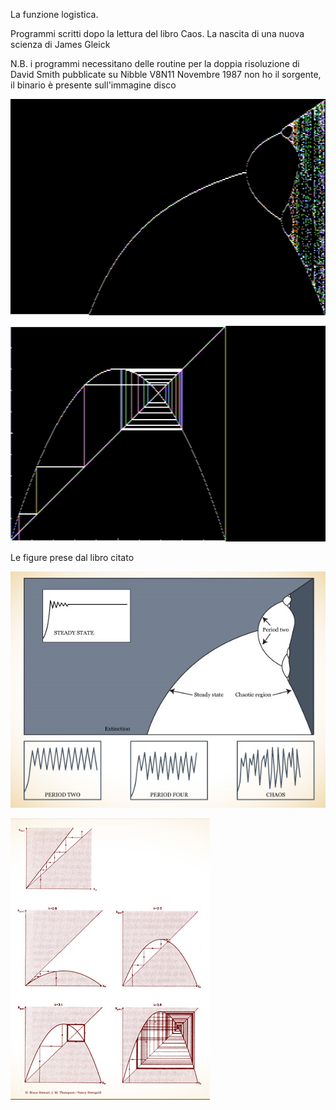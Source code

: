 La funzione logistica.

Programmi scritti dopo la lettura del libro Caos. La nascita di una nuova scienza di James Gleick

N.B. i programmi necessitano delle routine per la doppia risoluzione di David Smith pubblicate su Nibble V8N11 Novembre 1987
non ho il sorgente, il binario è presente sull'immagine disco

![BifMap 1](https://github.com/MarcoVerpelli/Sorgenti-Apple-II/blob/master/AppleSoft/Chaos/BIFMAP.png)

![CoWeb 1](https://github.com/MarcoVerpelli/Sorgenti-Apple-II/blob/master/AppleSoft/Chaos/COWEB.png)

Le figure prese dal libro citato

![BifMap 2](https://github.com/MarcoVerpelli/Sorgenti-Apple-II/blob/master/AppleSoft/Chaos/ORIGINALE1.png)

![CoWeb 2](https://github.com/MarcoVerpelli/Sorgenti-Apple-II/blob/master/AppleSoft/Chaos/ORIGINALE2.png)
